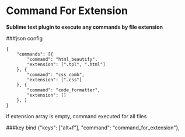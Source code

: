 # Command For Extension

__Sublime text plugin to execute any commands by file extension__


###json config

	{
		"commands": [{
			"command": "html_beautify",
			"extension": [".tpl", ".html"]
		}, {
			"command": "css_comb",
			"extension": [".css"]
		}, {
			"command": "code_formatter",
			"extension": []
		}, ]
	}

if extension array is empty, command executed for all files



###key bind
	{"keys": ["alt+f"], "command": "command_for_extension"},

